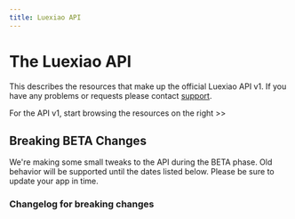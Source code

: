 ```yaml
---
title: Luexiao API
---
```


# The Luexiao API

This describes the resources that make up the official Luexiao API v1. If
you have any problems or requests please contact
[support](mailto:vvdpzz@gmail.com?subject=APIv1).

For the API v1, start browsing the resources on the right >>

## Breaking BETA Changes

We're making some small tweaks to the API during the BETA phase.  Old
behavior will be supported until the dates listed below. Please be sure
to update your app in time.

### Changelog for breaking changes
